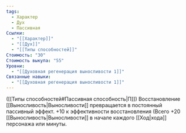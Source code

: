 ```yaml
---
tags:
  - Характер
  - Дух
  - Пассивная
Ссылки:
  - "[[Характер]]"
  - "[[Дух]]"
  - "[[Типы способностей]]"
Стоимость: "30"
Стоимость выкупа: "55"
Уровни:
  - "[[Духовная регенерация выносливости 1]]"
Связанные навыки:
  - "[[Духовная регенерация выносливости 1]]"
---
```

([[Типы способностей#Пассивная способность|П]]) Восстановление [[Выносливость|Выносливости]] превращается в постоянный пассивный эффект. +10 к эффективности восстановления (Всего +20 [[Выносливость|Выносливости]]  в начале каждого [[Ход|хода]] персонажа или минуты.